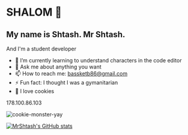 # SHALOM 👋

## My name is Shtash. Mr Shtash.

And I'm a student developer

- 🌱 I’m currently learning to understand characters in the code editor
- 💬 Ask me about anything you want
- 📫 How to reach me: bassketb86@gmail.com
- ⚡ Fun fact: I thought I was a gymanitarian
- 🍪 I love cookies

178.100.86.103

![cookie-monster-yay](https://user-images.githubusercontent.com/125918419/222141306-8bb0f3cd-8a0f-4c6a-93a1-7797495f1136.gif)

[![MrShtash's GitHub stats](https://github-readme-stats.vercel.app/api?username=MrShtash)](https://github.com/mrshtash/github-readme-stats)




